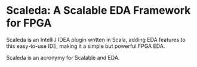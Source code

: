 # Scaleda: A Scalable EDA Framework for FPGA

Scaleda is an IntelliJ IDEA plugin written in Scala, adding EDA features to this easy-to-use IDE, making it a simple but powerful FPGA EDA.

Scaleda is an acronymy for Scalable and EDA.